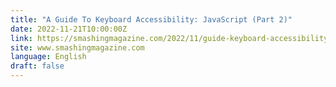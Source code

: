 ```yaml
---
title: "A Guide To Keyboard Accessibility: JavaScript (Part 2)"
date: 2022-11-21T10:00:00Z
link: https://smashingmagazine.com/2022/11/guide-keyboard-accessibility-javascript-part2/?utm_medium=RSS&utm_source=news.12bit.vn
site: www.smashingmagazine.com
language: English
draft: false
---
```

